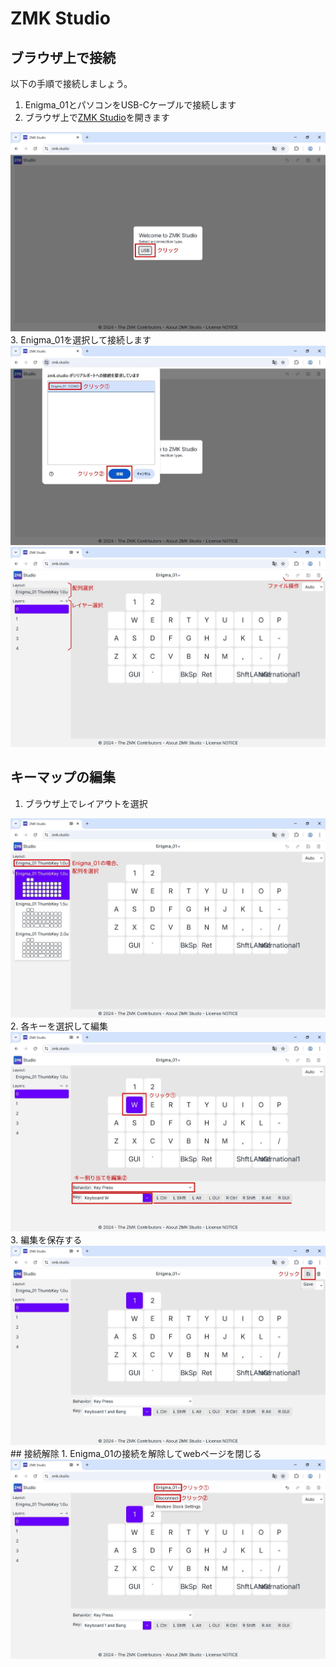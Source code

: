 # ZMK Studio
## ブラウザ上で接続
以下の手順で接続しましょう。
1. Enigma_01とパソコンをUSB-Cケーブルで接続します
2. ブラウザ上で[ZMK Studio](https://zmk.studio)を開きます
<img src="img/ZS_01.jpg">
3. Enigma_01を選択して接続します
<img src="img/ZS_02.jpg">
<img src="img/ZS_03.jpg">

## キーマップの編集  
1. ブラウザ上でレイアウトを選択
<img src="img/ZS_04.jpg">
2. 各キーを選択して編集
<img src="img/ZS_05.jpg">
3. 編集を保存する
<img src="img/ZS_06.jpg">
## 接続解除
1. Enigma_01の接続を解除してwebページを閉じる
<img src="img/ZS_07.jpg">
